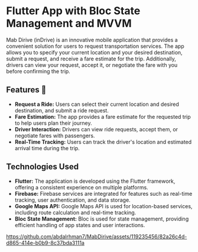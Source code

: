 # Flutter App with Bloc State Management and MVVM
Mab Dirive (inDrive) is an innovative mobile application that provides a convenient solution for users to request transportation services. The app allows you to specify your current location and your desired destination, submit a request, and receive a fare estimate for the trip. Additionally, drivers can view your request, accept it, or negotiate the fare with you before confirming the trip.

## Features 🎯

- **Request a Ride:** Users can select their current location and desired destination, and submit a ride request.
- **Fare Estimation:** The app provides a fare estimate for the requested trip to help users plan their journey.
- **Driver Interaction:** Drivers can view ride requests, accept them, or negotiate fares with passengers.
- **Real-Time Tracking:** Users can track the driver's location and estimated arrival time during the trip.

## Technologies Used

- **Flutter:** The application is developed using the Flutter framework, offering a consistent experience on multiple platforms.
- **Firebase:** Firebase services are integrated for features such as real-time tracking, user authentication, and data storage.
- **Google Maps API:** Google Maps API is used for location-based services, including route calculation and real-time tracking.
- **Bloc State Management:** Bloc is used for state management, providing efficient handling of app states and user interactions.



https://github.com/abdalrhman7/MabDirive/assets/119235456/82a26c4d-d865-414e-b0b9-8c37bda3111a

